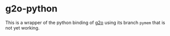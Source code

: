 # g2o-python

This is a wrapper of the python binding of [g2o](https://github.com/RainerKuemmerle/g2o) using its branch `pymem` that is not yet working.